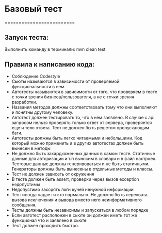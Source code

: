 # Базовый тест
=========================
## Запуск теста:
Выполнить команду в терминали: mvn clean test
## Правила к написанию кода:
+ Соблюдение Codestyle
+ Сьюты называются в зависимости от проверяемой функциональности в нем.
+ Автотесты называются в зависимости от того, что проверяем в тесте с точки зрения бизнеса/пользователя, а не с точки зрения разработки.
+ Названия методов должны соответствовать тому что они выполняют и понятны другому человеку.
+ Автотест должен тестировать то, что в нем заявлено. В случае с api запросом нельзя проверять только ответ от сервера, проверяется еще и тело ответа. Тест не должен быть решетом пропускающим баги.
+ Автотесты должны быть легко читаемыми и небольшими. Код который можно применить и в других автотестах должен быть вынесен в методы
+ Не должно быть захардкоженных данных в самом тесте. Статичные данные для авторизации и т.п выносим в словари и в файл настроек. Тестовые данные должны генерироваться и не быть статичными. Генераторы должны быть вынесены в отдельные методы и классы.
+ Тест не должен зависеть от окружения
+ В тесте должен быть assert, проверки через вызов exception недопустимы
+ Недопустимо засорять логи кучей ненужной информации
+ Тест иногда падает и это нормально. Не должно быть перехвата вызова исключения и вывода вместо него неинформативного сообщения.
+ Тесты должны быть независимы и запускаться в любом порядке
+ Если автотест расположен в сьюте он должен иметь тот же функционал что и заявлено в сьюте
+ Тест должен проходить быстро.